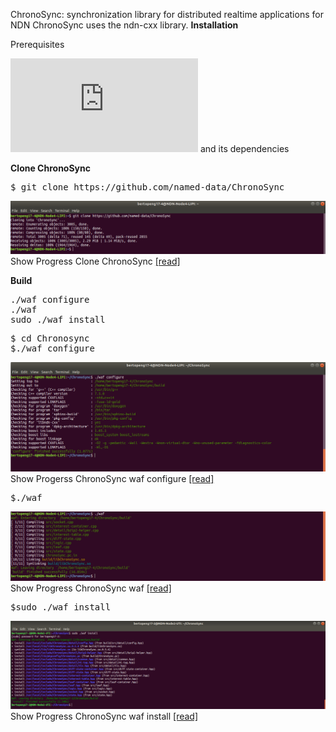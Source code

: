 ChronoSync: synchronization library for distributed realtime applications for NDN
ChronoSync uses the ndn-cxx library.
**Installation**

Prerequisites

![[ndn-cxx]](https://named-data.net/doc/ndn-cxx/current/INSTALL.html) and its dependencies

**Clone ChronoSync**
<pre>
$ git clone https://github.com/named-data/ChronoSync
</pre>
![[alt tag]](https://github.com/syaifulahdan/Mini-NDN-Work/blob/main/Assignment%202:NDNrg-Topology/NDNrg-Image-Node4/NDNrg-Image-ChronoSync-4/1-gitclone-chronosync4.png)
 Show Progress Clone ChronoSync [[read]](https://github.com/syaifulahdan/Mini-NDN-Work/blob/main/Assignment%202:NDNrg-Topology/NDNrg-Image-Node4/NDNrg-Image-ChronoSync-4/chronosync4-gitclone.txt)

**Build**
<pre>
./waf configure
./waf
sudo ./waf install
</pre>

<pre>
$ cd Chronosync
$./waf configure
</pre>
![[alt tag]](https://github.com/syaifulahdan/Mini-NDN-Work/blob/main/Assignment%202:NDNrg-Topology/NDNrg-Image-Node4/NDNrg-Image-ChronoSync-4/2-chronosync4-waf-configure.png)
 Show Progerss ChronoSync waf configure [[read]](https://github.com/syaifulahdan/Mini-NDN-Work/blob/main/Assignment%202:NDNrg-Topology/NDNrg-Image-Node4/NDNrg-Image-ChronoSync-4/chronosync4-waf-configure.txt)

<pre>
$./waf
</pre>
![[alt tag]](https://github.com/syaifulahdan/Mini-NDN-Work/blob/main/Assignment%202:NDNrg-Topology/NDNrg-Image-Node4/NDNrg-Image-ChronoSync-4/3-chronosync4-waf.png)
 Show Progress ChronoSync waf [[read]](https://github.com/syaifulahdan/Mini-NDN-Work/blob/main/Assignment%202:NDNrg-Topology/NDNrg-Image-Node2/chronosync2-waf.txt)

<pre>
$sudo ./waf install
</pre>
![[alt tag]](https://github.com/syaifulahdan/Mini-NDN-Work/blob/main/Assignment%202:NDNrg-Topology/NDNrg-Image-Node2/NDNrg-Image-ChronoSync-2/4-chronosync2-waf-install.png)
 Show Progress ChronoSync waf install [[read]](https://github.com/syaifulahdan/Mini-NDN-Work/blob/main/Assignment%202:NDNrg-Topology/NDNrg-Image-Node2/chronosync2-waf-install.txt)

